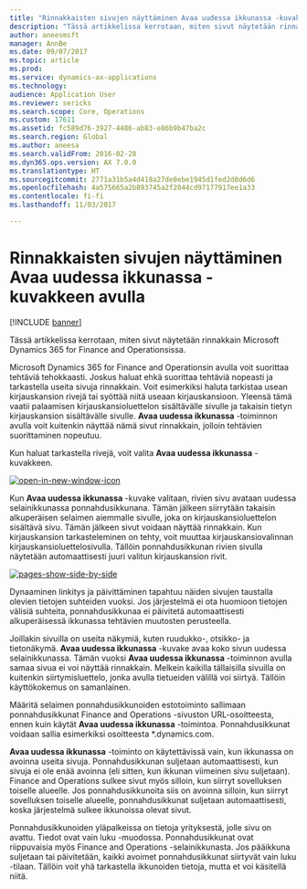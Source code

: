 ```yaml
---
title: "Rinnakkaisten sivujen näyttäminen Avaa uudessa ikkunassa -kuvakkeen avulla"
description: "Tässä artikkelissa kerrotaan, miten sivut näytetään rinnakkain Microsoft Dynamics 365 for Finance and Operationsissa."
author: aneesmsft
manager: AnnBe
ms.date: 09/07/2017
ms.topic: article
ms.prod: 
ms.service: dynamics-ax-applications
ms.technology: 
audience: Application User
ms.reviewer: sericks
ms.search.scope: Core, Operations
ms.custom: 17611
ms.assetid: fc589d76-3927-4486-ab83-e86b9b47ba2c
ms.search.region: Global
ms.author: aneesa
ms.search.validFrom: 2016-02-28
ms.dyn365.ops.version: AX 7.0.0
ms.translationtype: HT
ms.sourcegitcommit: 2771a31b5a4d418a27de0ebe1945d1fed2d8d6d6
ms.openlocfilehash: 4a575665a2b893745a2f2044cd97177917ee1a33
ms.contentlocale: fi-fi
ms.lasthandoff: 11/03/2017

---
```


# <a name="display-pages-side-by-side-using-the-open-in-new-window-icon"></a>Rinnakkaisten sivujen näyttäminen Avaa uudessa ikkunassa -kuvakkeen avulla

[!INCLUDE [banner](../includes/banner.md)]

Tässä artikkelissa kerrotaan, miten sivut näytetään rinnakkain Microsoft Dynamics 365 for Finance and Operationsissa.

Microsoft Dynamics 365 for Finance and Operationsin avulla voit suorittaa tehtäviä tehokkaasti. Joskus haluat ehkä suorittaa tehtäviä nopeasti ja tarkastella useita sivuja rinnakkain. Voit esimerkiksi haluta tarkistaa usean kirjauskansion rivejä tai syöttää niitä useaan kirjauskansioon. Yleensä tämä vaatii palaamisen kirjauskansioluettelon sisältävälle sivulle ja takaisin tietyn kirjauskansion sisältävälle sivulle. **Avaa uudessa ikkunassa** -toiminnon avulla voit kuitenkin näyttää nämä sivut rinnakkain, jolloin tehtävien suorittaminen nopeutuu. 

Kun haluat tarkastella rivejä, voit valita **Avaa uudessa ikkunassa** -kuvakkeen. 

[![open-in-new-window-icon](./media/open-in-new-window-icon.png)](./media/open-in-new-window-icon.png) 

Kun **Avaa uudessa ikkunassa** -kuvake valitaan, rivien sivu avataan uudessa selainikkunassa ponnahdusikkunana. Tämän jälkeen siirrytään takaisin alkuperäisen selaimen aiemmalle sivulle, joka on kirjauskansioluettelon sisältävä sivu. Tämän jälkeen sivut voidaan näyttää rinnakkain. Kun kirjauskansion tarkasteleminen on tehty, voit muuttaa kirjauskansiovalinnan kirjauskansioluettelosivulla. Tällöin ponnahdusikkunan rivien sivulla näytetään automaattisesti juuri valitun kirjauskansion rivit. 

[![pages-show-side-by-side](./media/pages-show-side-by-side.png)](./media/pages-show-side-by-side.png) 

Dynaaminen linkitys ja päivittäminen tapahtuu näiden sivujen taustalla olevien tietojen suhteiden vuoksi. Jos järjestelmä ei ota huomioon tietojen välisiä suhteita, ponnahdusikkunaa ei päivitetä automaattisesti alkuperäisessä ikkunassa tehtävien muutosten perusteella. 

Joillakin sivuilla on useita näkymiä, kuten ruudukko-, otsikko- ja tietonäkymä. **Avaa uudessa ikkunassa** -kuvake avaa koko sivun uudessa selainikkunassa. Tämän vuoksi **Avaa uudessa ikkunassa** -toiminnon avulla samaa sivua ei voi näyttää rinnakkain. Melkein kaikilla tällaisilla sivuilla on kuitenkin siirtymisluettelo, jonka avulla tietueiden välillä voi siirtyä. Tällöin käyttökokemus on samanlainen. 

Määritä selaimen ponnahdusikkunoiden estotoiminto sallimaan ponnahdusikkunat Finance and Operations -sivuston URL-osoitteesta, ennen kuin käytät **Avaa uudessa ikkunassa** -toimintoa. Ponnahdusikkunat voidaan sallia esimerkiksi osoitteesta \*.dynamics.com. 

**Avaa uudessa ikkunassa** -toiminto on käytettävissä vain, kun ikkunassa on avoinna useita sivuja. Ponnahdusikkunan suljetaan automaattisesti, kun sivuja ei ole enää avoinna (eli sitten, kun ikkunan viimeinen sivu suljetaan). Finance and Operations sulkee sivut myös silloin, kun siirryt sovelluksen toiselle alueelle. Jos ponnahdusikkunoita siis on avoinna silloin, kun siirryt sovelluksen toiselle alueelle, ponnahdusikkunat suljetaan automaattisesti, koska järjestelmä sulkee ikkunoissa olevat sivut. 

Ponnahdusikkunoiden yläpalkeissa on tietoja yrityksestä, jolle sivu on avattu. Tiedot ovat vain luku -muodossa. Ponnahdusikkunat ovat riippuvaisia myös Finance and Operations -selainikkunasta. Jos pääikkuna suljetaan tai päivitetään, kaikki avoimet ponnahdusikkunat siirtyvät vain luku -tilaan. Tällöin voit yhä tarkastella ikkunoiden tietoja, mutta et voi käsitellä niitä.




